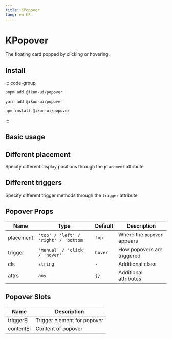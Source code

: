 ```yaml
---
title: KPopover
lang: en-US
---
```


# KPopover

The floating card popped by clicking or hovering.

## Install

::: code-group

```bash [pnpm]
pnpm add @ikun-ui/popover
```

```bash [yarn]
yarn add @ikun-ui/popover
```

```bash [npm]
npm install @ikun-ui/popover
```

:::

## Basic usage

<demo src="../../../../example/popover/basic.svelte" github="https://github.com/ikun-svelte/ikun-ui/tree/main/components/Popover"></demo>

## Different placement

Specify different display positions through the `placement` attribute

<demo src="../../../../example/popover/placement.svelte" github="https://github.com/ikun-svelte/ikun-ui/tree/main/components/Popover"></demo>

## Different triggers

Specify different trigger methods through the `trigger` attribute

<demo src="../../../../example/popover/trigger.svelte" github="https://github.com/ikun-svelte/ikun-ui/tree/main/components/Popover"></demo>

## Popover Props

| Name      | Type                                  | Default | Description                 |
| --------- | ------------------------------------- | ------- | --------------------------- |
| placement | `'top' / 'left' / 'right' / 'bottom'` | `top`   | Where the `popover` appears |
| trigger   | `'manual' / 'click' / 'hover'`        | `hover` | How popovers are triggered  |
| cls       | `string`                              | `-`     | Additional class            |
| attrs     | `any`                                 | `{}`    | Additional attributes       |

## Popover Slots

| Name      | Description                 |
| --------- | --------------------------- |
| triggerEl | Trigger element for popover |
| contentEl | Content of popover          |
